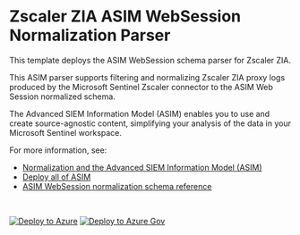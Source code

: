 # Zscaler ZIA ASIM WebSession Normalization Parser

This template deploys the ASIM WebSession schema parser for Zscaler ZIA.

This ASIM parser supports filtering and normalizing Zscaler ZIA proxy logs produced by the Microsoft Sentinel Zscaler connector to the ASIM Web Session normalized schema.


The Advanced SIEM Information Model (ASIM) enables you to use and create source-agnostic content, simplifying your analysis of the data in your Microsoft Sentinel workspace.

For more information, see:

- [Normalization and the Advanced SIEM Information Model (ASIM)](https://aka.ms/AboutASIM)
- [Deploy all of ASIM](https://aka.ms/DeployASIM)
- [ASIM WebSession normalization schema reference](https://aka.ms/ASimWebSessionDoc)

<br>

[![Deploy to Azure](https://aka.ms/deploytoazurebutton)](https://portal.azure.com/#create/Microsoft.Template/uri/https%3A%2F%2Fraw.githubusercontent.com%2FAzure%2FAzure-Sentinel%2Fmaster%2FParsers%2FASimWebSession%2FARM%2FvimWebSessionzScalerZIA%2FvimWebSessionzScalerZIA.json) [![Deploy to Azure Gov](https://aka.ms/deploytoazuregovbutton)](https://portal.azure.us/#create/Microsoft.Template/uri/https%3A%2F%2Fraw.githubusercontent.com%2FAzure%2FAzure-Sentinel%2Fmaster%2FParsers%2FASimWebSession%2FARM%2FvimWebSessionzScalerZIA%2FvimWebSessionzScalerZIA.json)
